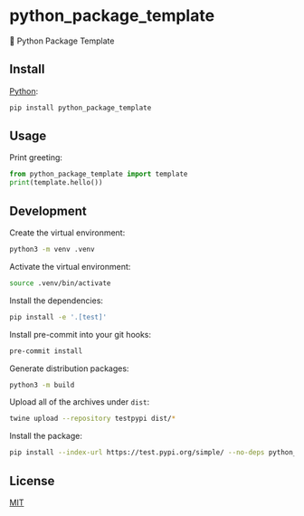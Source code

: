 # python_package_template

🐍 Python Package Template

## Install

[Python](https://pypi.org/project/python_package_template/):

```sh
pip install python_package_template
```

## Usage

Print greeting:

```py
from python_package_template import template
print(template.hello())
```

## Development

Create the virtual environment:

```sh
python3 -m venv .venv
```

Activate the virtual environment:

```sh
source .venv/bin/activate
```

Install the dependencies:

```sh
pip install -e '.[test]'
```

Install pre-commit into your git hooks:

```sh
pre-commit install
```

Generate distribution packages:

```sh
python3 -m build
```

Upload all of the archives under `dist`:

```sh
twine upload --repository testpypi dist/*
```

Install the package:

```sh
pip install --index-url https://test.pypi.org/simple/ --no-deps python_package_template
```

## License

[MIT](LICENSE)
